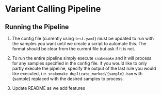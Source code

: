 # Variant Calling Pipeline

## Running the Pipeline
1. The config file (currently using `test.yaml`) must be updated to run with the samples you want until we create a script to automate this. The format should be clear from the current file but ask if it is not.

2. To run the entire pipeline simply execute `snakemake` and it will process for any samples specified in the config file. If you would like to only partly execute the pipeline, specify the output of the last rule you would like executed, i.e. `snakemake duplicate_marked/{sample}.bam` with {sample} replaced with the desired samples to process.

3. Update README as we add features
